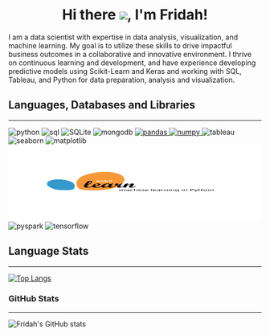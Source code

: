 ### <h1 align="center">Hi there <img src="https://media.giphy.com/media/hvRJCLFzcasrR4ia7z/giphy.gif" width="40">, I'm Fridah!</h1>

I am a data scientist with expertise in data analysis, visualization, and machine learning. My goal is to utilize these skills to drive impactful business outcomes in a collaborative and innovative environment. I thrive on continuous learning and development, and have experience developing predictive models using Scikit-Learn and Keras and working with SQL, Tableau, and Python for data preparation, analysis and visualization.

## Languages, Databases and Libraries
***
<p align="left">
  <img src="https://www.vectorlogo.zone/logos/python/python-vertical.svg" title="Python" alt="python" height="40" width="40"/>
  <img src="https://www.vectorlogo.zone/logos/mysql/mysql-official.svg" title="SQL" alt="sql" height="70" width="70"/>
  <img src="https://www.vectorlogo.zone/logos/sqlite/sqlite-ar21.svg" title="SQLite" alt="SQLite" height="70" width="70"/>
  <img src="https://img.shields.io/badge/-MongoDB-47A248?style=flat-square&logo=mongodb&logoColor=white" title="MongoDB" alt="mongodb" height="40" width="100"/>
  <a href="https://pandas.pydata.org/" target="_blank" rel="noreferrer"> <img src="https://github.com/pandas-dev/pandas/blob/main/web/pandas/static/img/pandas.svg" title="Pandas" alt="pandas" width="100" height="40" /> </a> 
<a href="https://numpy.org/" target="_blank" rel="noreferrer"> <img src="https://github.com/numpy/numpy/blob/main/branding/logo/logomark/numpylogoicon.svg" title="Numpy" alt="numpy"  width="70" height="70" /> </a>
  <img src="https://img.shields.io/badge/-Tableau-E97627?style=flat-square&logo=tableau&logoColor=white" title="Tableau" alt="tableau" height="40" width="100"/>
  <img src="https://seaborn.pydata.org/_images/logo-mark-lightbg.svg" title="Seaborn" alt="seaborn" height="40" width="100"/>
  <img src="https://img.shields.io/badge/-Matplotlib-11557C?style=flat-square&logo=python&logoColor=white" title="Matplotlib" alt="matplotlib" height="40" width="100"/>
  <img src="https://github.com/scikit-learn/scikit-learn/blob/main/doc/logos/scikit-learn-logo.svg" title="Scikit-learn" alt="scikit-learn" height="150" width="1500"/>
  <img src="https://img.shields.io/badge/-Pyspark-E25A1C?style=flat-square&logo=apache-spark&logoColor=white" title="Pyspark" alt="pyspark" height="40" width="70"/>
  <img src="https://www.vectorlogo.zone/logos/tensorflow/tensorflow-icon.svg" title="TensorFlow" alt="tensorflow" height="40" width="40"/>
</p>


## Language Stats
***
[![Top Langs](https://github-readme-stats.vercel.app/api/top-langs/?username=FridahKimathi&layout=compact&theme=dracula)](https://github.com/anuraghazra/github-readme-stats)

### GitHub Stats
***
![Fridah's GitHub stats](https://github-readme-stats.vercel.app/api?username=FridahKimathi&show_icons=true&theme=dracula)
